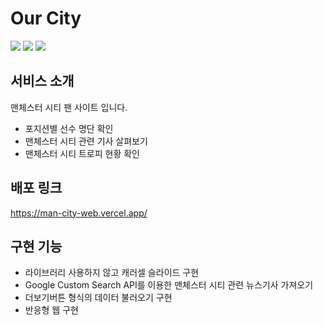 # Our City

![](https://github.com/RoseJang2000/man-city-web/assets/115916008/b1c93a17-145c-437c-b187-f9e3f88f6138)
![](https://github.com/RoseJang2000/man-city-web/assets/115916008/e8a80d7f-f2c4-46d9-874d-5d19b73e2fa7)
![](https://github.com/RoseJang2000/man-city-web/assets/115916008/15ba1d72-bb09-4d1d-b0cb-e878525d6060)

## 서비스 소개
맨체스터 시티 팬 사이트 입니다.
- 포지션별 선수 명단 확인
- 맨체스터 시티 관련 기사 살펴보기
- 맨체스터 시티 트로피 현황 확인

## 배포 링크
https://man-city-web.vercel.app/

## 구현 기능
- 라이브러리 사용하지 않고 캐러셀 슬라이드 구현
- Google Custom Search API를 이용한 맨체스터 시티 관련 뉴스기사 가져오기
- 더보기버튼 형식의 데이터 불러오기 구현
- 반응형 웹 구현
